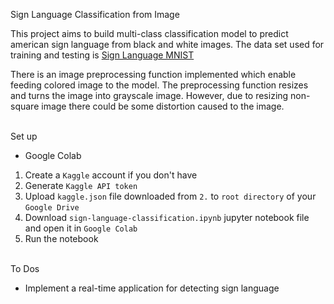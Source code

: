 Sign Language Classification from Image

This project aims to build multi-class classification model to predict american sign language from black and white images. The data set used for training and testing is [Sign Language MNIST](https://www.kaggle.com/datamunge/sign-language-mnist)

There is an image preprocessing function implemented which enable feeding colored image to the model. The preprocessing function resizes and turns the image into grayscale image. However, due to resizing non-square image there could be some distortion caused to the image.
<br/><br/>

Set up 
- Google Colab
1. Create a `Kaggle` account if you don't have
2. Generate `Kaggle API token`
3. Upload `kaggle.json` file downloaded from `2.` to `root directory` of your `Google Drive`
4. Download `sign-language-classification.ipynb` jupyter notebook file and open it in `Google Colab`
5. Run the notebook
<br/><br/>

To Dos
- Implement a real-time application for detecting sign language
